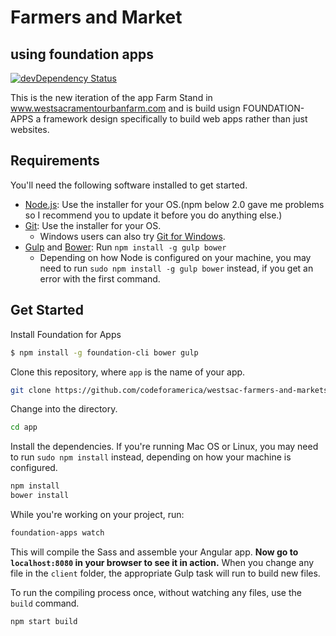 # Farmers and Market
## using foundation apps


[![devDependency Status](https://david-dm.org/zurb/foundation-apps-template/dev-status.svg)](https://david-dm.org/zurb/foundation-apps-template#info=devDependencies)

This is the new iteration of the app Farm Stand in www.westsacramentourbanfarm.com and is build usign FOUNDATION-APPS a framework design specifically to build web apps rather than just websites.

## Requirements

You'll need the following software installed to get started.

  - [Node.js](http://nodejs.org): Use the installer for your OS.(npm below 2.0 gave me problems so I recommend you to update it before you do anything else.)
  - [Git](http://git-scm.com/downloads): Use the installer for your OS.
    - Windows users can also try [Git for Windows](http://git-for-windows.github.io/).
  - [Gulp](http://gulpjs.com/) and [Bower](http://bower.io): Run `npm install -g gulp bower`
    - Depending on how Node is configured on your machine, you may need to run `sudo npm install -g gulp bower` instead, if you get an error with the first command.

## Get Started

Install Foundation for Apps

```bash
$ npm install -g foundation-cli bower gulp
```

Clone this repository, where `app` is the name of your app.

```bash
git clone https://github.com/codeforamerica/westsac-farmers-and-markets.git 
```

Change into the directory.

```bash
cd app
```

Install the dependencies. If you're running Mac OS or Linux, you may need to run `sudo npm install` instead, depending on how your machine is configured.

```bash
npm install
bower install
```

While you're working on your project, run:

```bash
foundation-apps watch
```

This will compile the Sass and assemble your Angular app. **Now go to `localhost:8080` in your browser to see it in action.** When you change any file in the `client` folder, the appropriate Gulp task will run to build new files.

To run the compiling process once, without watching any files, use the `build` command.

```bash
npm start build
```
